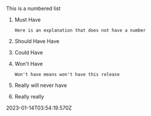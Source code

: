 <div class="content-section">
<div class="section-container" markdown="1">

This is a numbered list


 1. Must Have


		Here is an explanation that does not have a number


 1. Should Have Have
 2. Could Have
 3. Won't Have


		Won't have means won't have this release


 1. Really will never have
 2. Really really
</div>
</div> 2023-01-14T03:54:19.570Z